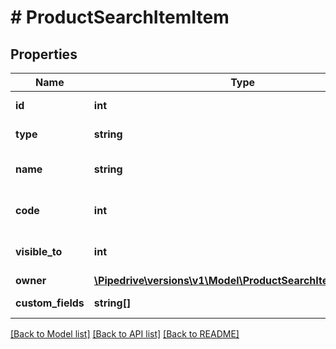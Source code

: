 # # ProductSearchItemItem

## Properties

Name | Type | Description | Notes
------------ | ------------- | ------------- | -------------
**id** | **int** | The ID of the product | [optional]
**type** | **string** | The type of the item | [optional]
**name** | **string** | The name of the product | [optional]
**code** | **int** | The code of the product | [optional]
**visible_to** | **int** | The visibility of the product | [optional]
**owner** | [**\Pipedrive\versions\v1\Model\ProductSearchItemItemOwner**](ProductSearchItemItemOwner.md) |  | [optional]
**custom_fields** | **string[]** | The custom fields | [optional]

[[Back to Model list]](../../README.md#models) [[Back to API list]](../../README.md#endpoints) [[Back to README]](../../README.md)
